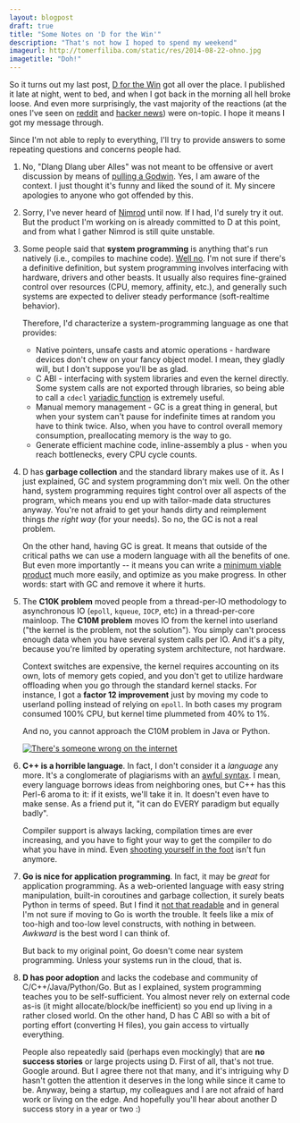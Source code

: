 ```yaml
---
layout: blogpost
draft: true
title: "Some Notes on 'D for the Win'"
description: "That's not how I hoped to spend my weekend"
imageurl: http://tomerfiliba.com/static/res/2014-08-22-ohno.jpg
imagetitle: "Doh!"
---
```


So it turns out my last post, [D for the Win](http://tomerfiliba.com/blog/dlang/) got all over
the place. I published it late at night, went to bed, and when I got back in the morning all hell 
broke loose. And even more surprisingly, the vast majority of the reactions (at the ones I've seen on 
[reddit](http://www.reddit.com/r/programming/comments/2e49tm/d_for_the_win/) and 
[hacker news](https://news.ycombinator.com/item?id=8211639)) were on-topic. I hope it means 
I got my message through. 

Since I'm not able to reply to everything, I'll try to provide answers to some repeating 
questions and concerns people had. 

1.  No, "Dlang Dlang uber Alles" was not meant to be offensive or avert discussion by means of 
    [pulling a Godwin](http://en.wikipedia.org/wiki/Godwin's_law). Yes, I am aware of the context.
    I just thought it's funny and liked the sound of it. My sincere apologies to anyone who
    got offended by this.

2.  Sorry, I've never heard of [Nimrod](http://nimrod-lang.org/) until now. If I had, I'd surely 
    try it out. But the product I'm working on is already committed to D at this point, and from what
    I gather Nimrod is still quite unstable. 

3.  Some people said that **system programming** is anything that's run natively (i.e., compiles to machine code).
    [Well no](http://en.wikipedia.org/wiki/System_programming_language). I'm not sure if there's a definitive 
    definition, but system programming involves interfacing with hardware, drivers and other beasts.
    It usually also requires fine-grained control over resources (CPU, memory, affinity, etc.), 
    and generally such systems are expected to deliver steady performance (soft-realtime behavior).
    
    Therefore, I'd characterize a system-programming language as one that provides:
    * Native pointers, unsafe casts and atomic operations - hardware devices don't chew on your fancy object model. 
      I mean, they gladly will, but I don't suppose you'll be as glad.
    * C ABI - interfacing with system libraries and even the kernel directly. Some system calls
      are not exported through libraries, so being able to call a `cdecl` [variadic function](http://man7.org/linux/man-pages/man2/syscall.2.html)
      is extremely useful.
    * Manual memory management - GC is a great thing in general, but when your system can't pause
      for indefinite times at random you have to think twice. Also, when you have to control overall 
      memory consumption, preallocating memory is the way to go.
    * Generate efficient machine code, inline-assembly a plus - when you reach bottlenecks,
      every CPU cycle counts.

4.  D has **garbage collection** and the standard library makes use of it. As I just explained, GC and system 
    programming don't mix well. On the other hand, system programming requires tight control over all
    aspects of the program, which means you end up with tailor-made data structures anyway. You're not afraid
    to get your hands dirty and reimplement things *the right way* (for your needs). So no, the GC is not a real
    problem.
    
    On the other hand, having GC is great. It means that outside of the critical paths we can use a modern
    language with all the benefits of one. But even more importantly -- it means you can write a
    [minimum viable product](http://en.wikipedia.org/wiki/Minimum_viable_product) much more easily, 
    and optimize as you make progress. In other words: start with GC and remove it where it hurts.

5.  The **C10K problem** moved people from a thread-per-IO methodology to asynchronous IO
    (`epoll`, `kqueue`, `IOCP`, etc) in a thread-per-core mainloop. The **C10M problem** moves IO from the 
    kernel into userland ("the kernel is the problem, not the solution").
    You simply can't process enough data when you have several system calls per IO. And it's a pity, because
    you're limited by operating system architecture, not hardware.

    Context switches are expensive, the kernel requires accounting on its own, lots of memory gets copied, 
    and you don't get to utilize hardware offloading when you go through the standard kernel stacks. 
    For instance, I got a **factor 12 improvement** just by moving my code to userland polling instead of 
    relying on `epoll`. In both cases my program consumed 100% CPU, but kernel time plummeted from 40% to 1%.
    
    And no, you cannot approach the C10M problem in Java or Python. 
    
    <a href="http://xkcd.com/386/" style="display: inline;">
    <img src="http://tomerfiliba.com/static/res/2014-08-23-duty_calls.png" title="There's someone wrong on the internet" class="blog-post-image"></a>

6.  **C++ is a horrible language**. In fact, I don't consider it a *language* any more. It's a conglomerate of
    plagiarisms with an [awful syntax](http://www.stroustrup.com/C++11FAQ.html#lambda). I mean, every 
    language borrows ideas from neighboring ones, but C++ has this Perl-6 aroma to it: if it exists, 
    we'll take it in. It doesn't even have to make sense. As a friend put it, "it can do EVERY paradigm but 
    equally badly".
      
    Compiler support is always lacking, compilation times are ever increasing, and you have to fight your 
    way to get the compiler to do what you have in mind. 
    Even [shooting yourself in the foot](http://www-users.cs.york.ac.uk/susan/joke/foot.htm) isn't fun anymore.
       
7.  **Go is nice for application programming**. In fact, it may be *great* for application programming. 
    As a web-oriented language with easy string manipulation, built-in coroutines and garbage collection,
    it surely beats Python in terms of speed. But I find it [not that readable](http://blog.golang.org/go-slices-usage-and-internals) 
    and in general I'm not sure if moving to Go is worth the trouble. It feels like a mix of too-high and too-low 
    level constructs, with nothing in between. *Awkward* is the best word I can think of.
    
    But back to my original point, Go doesn't come near system programming. Unless your systems run in the
    cloud, that is.
    
8.  **D has poor adoption** and lacks the codebase and community of C/C++/Java/Python/Go. But as I explained, 
    system programming teaches you to be self-sufficient. You almost never rely on external code as-is (it might 
    allocate/block/be inefficient) so you end up living in a rather closed world. On the other hand, D has C ABI 
    so with a bit of porting effort (converting H files), you gain access to virtually everything. 
    
    People also repeatedly said (perhaps even mockingly) that are **no success stories** or large projects using D.
    First of all, that's not true. Google around. But I agree there not that many, and it's intriguing why 
    D hasn't gotten the attention it deserves in the long while since it came to be. Anyway, being a startup, 
    my colleagues and I are not afraid of hard work or living on the edge. And hopefully you'll hear about 
    another D success story in a year or two :)


